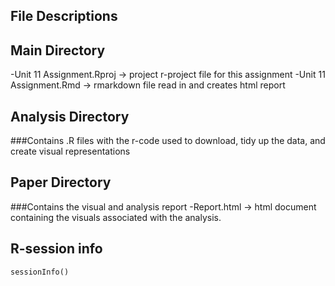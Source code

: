 ## File Descriptions

## Main Directory
-Unit 11 Assignment.Rproj -> project r-project file for this assignment
-Unit 11 Assignment.Rmd -> rmarkdown file read in and creates html report
  
## Analysis Directory
###Contains .R files with the r-code used to download, tidy up the data, and create visual representations

## Paper Directory
###Contains the visual and analysis report
-Report.html -> html document containing the visuals associated with the analysis.

## R-session info

```{r , echo=TRUE}
sessionInfo()
```